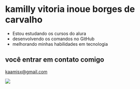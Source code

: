 # kamilly vitoria inoue borges de carvalho

- Estou estudando os cursos do alura
- desenvolvendo os comandos no GitHub
- melhorando minhas habilidades em tecnologia

 ## você entrar em contato comigo ##

  kaamisx@gmail.com 

![](https://media1.tenor.com/m/eN0iceEScLQAAAAd/fofo.gif)
